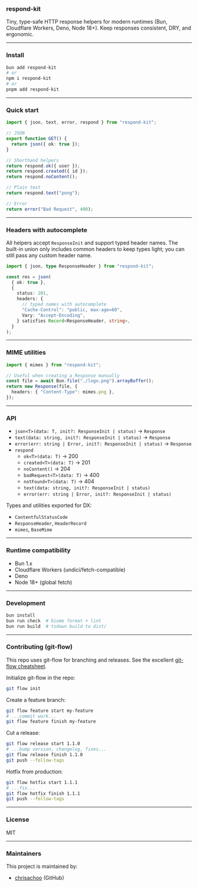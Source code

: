 ### respond-kit

Tiny, type-safe HTTP response helpers for modern runtimes (Bun, Cloudflare Workers, Deno, Node 18+). Keep responses consistent, DRY, and ergonomic.

---

### Install

```bash
bun add respond-kit
# or
npm i respond-kit
# or
pnpm add respond-kit
```

---

### Quick start

```ts
import { json, text, error, respond } from "respond-kit";

// JSON
export function GET() {
  return json({ ok: true });
}

// Shorthand helpers
return respond.ok({ user });
return respond.created({ id });
return respond.noContent();

// Plain text
return respond.text("pong");

// Error
return error("Bad Request", 400);
```

---

### Headers with autocomplete

All helpers accept `ResponseInit` and support typed header names. The built-in union only includes common headers to keep types light; you can still pass any custom header name.

```ts
import { json, type ResponseHeader } from "respond-kit";

const res = json(
  { ok: true },
  {
    status: 201,
    headers: {
      // typed names with autocomplete
      "Cache-Control": "public, max-age=60",
      Vary: "Accept-Encoding",
    } satisfies Record<ResponseHeader, string>,
  }
);
```

---

### MIME utilities

```ts
import { mimes } from "respond-kit";

// Useful when creating a Response manually
const file = await Bun.file("./logo.png").arrayBuffer();
return new Response(file, {
  headers: { "Content-Type": mimes.png },
});
```

---

### API

- `json<T>(data: T, init?: ResponseInit | status)` → `Response`
- `text(data: string, init?: ResponseInit | status)` → `Response`
- `error(err: string | Error, init?: ResponseInit | status)` → `Response`
- `respond`
  - `ok<T>(data: T)` → 200
  - `created<T>(data: T)` → 201
  - `noContent()` → 204
  - `badRequest<T>(data: T)` → 400
  - `notFound<T>(data: T)` → 404
  - `text(data: string, init?: ResponseInit | status)`
  - `error(err: string | Error, init?: ResponseInit | status)`

Types and utilities exported for DX:

- `ContentfulStatusCode`
- `ResponseHeader`, `HeaderRecord`
- `mimes`, `BaseMime`

---

### Runtime compatibility

- Bun 1.x
- Cloudflare Workers (undici/fetch-compatible)
- Deno
- Node 18+ (global fetch)

---

### Development

```bash
bun install
bun run check  # biome format + lint
bun run build  # tsdown build to dist/
```

---

### Contributing (git-flow)

This repo uses git-flow for branching and releases. See the excellent
[git-flow cheatsheet](https://danielkummer.github.io/git-flow-cheatsheet/).

Initialize git-flow in the repo:

```bash
git flow init
```

Create a feature branch:

```bash
git flow feature start my-feature
# ...commit work...
git flow feature finish my-feature
```

Cut a release:

```bash
git flow release start 1.1.0
# ...bump version, changelog, fixes...
git flow release finish 1.1.0
git push --follow-tags
```

Hotfix from production:

```bash
git flow hotfix start 1.1.1
# ...fix...
git flow hotfix finish 1.1.1
git push --follow-tags
```

---

### License

MIT

---

### Maintainers

This project is maintained by:

- [chrisachoo](https://github.com/chrisachoo) (GitHub)

